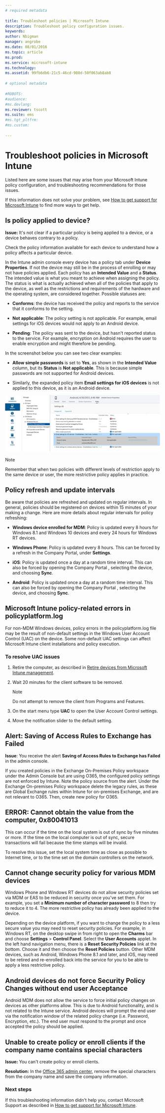 ```yaml
---
# required metadata

title: Troubleshoot policies | Microsoft Intune
description: Troubleshoot policy configuration issues.
keywords:
author: Nbigman
manager: angrobe
ms.date: 08/01/2016
ms.topic: article
ms.prod:
ms.service: microsoft-intune
ms.technology:
ms.assetid: 99fb6db6-21c5-46cd-980d-50f063ab8ab8

# optional metadata

#ROBOTS:
#audience:
#ms.devlang:
ms.reviewer: tscott
ms.suite: ems
#ms.tgt_pltfrm:
#ms.custom:

---
```


# Troubleshoot policies in Microsoft Intune

Listed here are some issues that may arise from your Microsoft Intune policy configuration, and troubleshooting recommendations for those issues.

If this information does not solve your problem, see [How to get support for Microsoft Intune](how-to-get-support-for-microsoft-intune.md) to find more ways to get help.


## Is policy applied to device?
**Issue:** It's not clear if a particular policy is being applied to a device, or a device behaves contrary to a policy.

Check the policy information available for each device to understand how a policy affects a particular device.

In the Intune admin console every device has a policy tab under **Device Properties**. If not the device may still be in the process of enrolling or may not have policies applied. Each policy has an **Intended Value** and a **Status**. The intended value is what you meant to achieve when assigning the policy. The status is what is actually achieved when all of the policies that apply to the device, as well as the restrictions and requirements of the hardware and the operating system, are considered together. Possible statuses are:

-   **Conforms**: the device has received the policy and reports to the service that it  conforms to the setting.

-   **Not applicable**: The policy setting is not applicable. For example,  email settings for iOS devices would not apply to an Android device.

-   **Pending**: The policy was sent to the device, but hasn't reported status to the service. For example, encryption on Android requires the user to enable encryption and might therefore be pending.

In the screenshot below you can see two clear examples:

-   **Allow simple passwords** is set to **Yes**, as shown in the **Intended Value** column, but its **Status** is **Not applicable**. This is because simple passwords are not supported for Android devices.

-   Similarly, the expanded policy item **Email settings for iOS devices** is not applied to this device, as it is an Android device.

![Intune device policy](../media/Intune-Device-Policy-v.2.jpg)

> [!NOTE]
> Remember that when two policies with different levels of restriction apply to the same device or user, the more restrictive policy applies in practice.

## Policy refresh and update intervals
Be aware that policies are refreshed and updated on regular intervals. In general, policies should be registered on devices within 15 minutes of your making a change. Here are more details about regular intervals for policy refreshing:

-   **Windows device enrolled for MDM**: Policy is updated every 8 hours for Windows 8.1 and Windows 10 devices and every 24 hours for Windows RT devices.

-   **Windows Phone**: Policy is updated every 8 hours. This can be forced by a refresh in the Company Portal, under **Settings**.

-   **iOS**: Policy is updated once a day at a random time interval. This can also be forced by opening the Company Portal , selecting the device, and choosing **Sync**.

-   **Android**: Policy is updated once a day at a random time interval. This can also be forced by opening the Company Portal , selecting the device, and choosing **Sync**.

## Microsoft Intune policy-related errors in policyplatform.log
For non-MDM Windows devices, policy errors in the policyplatform.log file may be the result of non-default settings in the Windows User Account Control (UAC) on the device. Some non-default UAC settings can affect Microsoft Intune client installations and policy execution.

### To resolve UAC issues

1.  Retire the computer, as described in [Retire devices from Microsoft Intune management](/intune/deploy-use/retire-devices-from-microsoft-intune-management).

2.  Wait 20 minutes for the client software to be removed.

    > [!NOTE]
    > Do not attempt to remove the client from Programs and Features.

3.  On the start menu type **UAC** to open the User Account Control settings.

4.  Move  the notification slider to the default setting.


## Alert: Saving of Access Rules to Exchange has Failed
**Issue**: You receive the alert **Saving of Access Rules to Exchange has Failed**  in the admin console.

If you  created policies in the Exchange On-Premises Policy workspace under the Admin Console but are using O365, the configured policy settings are not enforced by Intune. Note the policy source from the alert.  Under the Exchange On-premises Policy workspace delete the legacy rules, as these are Global Exchange rules within Intune for on-premises Exchange, and are not relevant to O365. Then, create new policy for O365.

## ERROR: Cannot obtain the value from the computer, 0x80041013
This can occur if the time on the local system is out of sync by five minutes or more. If the time on the local computer is out of sync, secure transactions will fail because the time stamps will be invalid.

To resolve this issue, set the local system time as close as possible to Internet time, or to the time set on the domain controllers on the network.

## Cannot change security policy for various MDM devices
Windows Phone and Windows RT devices do not allow security policies set via MDM or EAS to be reduced in security once you've set them. For example, you set a **Minimum number of character password** to 8  then try to reduce it to 4. The more restrictive policy has already been applied to the device.

Depending on the device platform, if you want to change the policy  to a less secure value you may need to reset security policies.
For example, in Windows RT,  on the desktop swipe in from right to open the **Charms** bar and choose  **Settings** &gt; **Control Panel**.  Select the **User Accounts** applet.
In the left hand navigation menu, there is a **Reset Security Policies** link at the bottom. Choose it and then choose the **Reset Policies** button.
Other MDM devices, such as Android, Windows Phone 8.1 and later, and iOS, may need to be retired and re-enrolled back into the service for you to be able to apply a  less restrictive policy.

## Android devices do not force Security Policy Changes without end user Acceptance
Android MDM does not allow the service to force initial policy changes on devices as other platforms allow. This is due to Android functionality, and is not related to the Intune service. Android devices will prompt the end user via the notification window of the related policy change (i.e. Password, Encryption, etc.).  The end user must respond to the prompt and once accepted the policy should be applied.

## Unable to create policy or enroll clients if the company name contains special characters
**Issue:** You can't create policy or enroll clients.

**Resolution:** In the [Office 365 admin center](https://portal.office.com/), remove the special characters from the company name and save the company information.

### Next steps
If this troubleshooting information didn't help you, contact Microsoft Support as described in [How to get support for Microsoft Intune](how-to-get-support-for-microsoft-intune.md).
